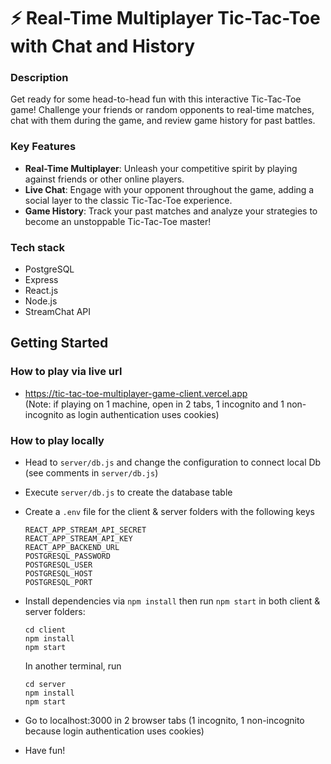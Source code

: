 # ⚡️ Real-Time Multiplayer Tic-Tac-Toe with Chat and History

### Description

Get ready for some head-to-head fun with this interactive Tic-Tac-Toe game! Challenge your friends or random opponents to real-time matches, chat with them during the game, and review game history for past battles.

### Key Features

- **Real-Time Multiplayer**: Unleash your competitive spirit by playing against friends or other online players.
- **Live Chat**: Engage with your opponent throughout the game, adding a social layer to the classic Tic-Tac-Toe experience.
- **Game History**: Track your past matches and analyze your strategies to become an unstoppable Tic-Tac-Toe master!

### Tech stack

- PostgreSQL
- Express
- React.js
- Node.js
- StreamChat API

## Getting Started

### How to play via live url

- https://tic-tac-toe-multiplayer-game-client.vercel.app   
(Note: if playing on 1 machine, open in 2 tabs, 1 incognito and 1 non-incognito as login authentication uses cookies)

### How to play locally

- Head to `server/db.js` and change the configuration to connect local Db (see comments in `server/db.js`)
- Execute `server/db.js` to create the database table
- Create a `.env` file for the client & server folders with the following keys

  ```
  REACT_APP_STREAM_API_SECRET
  REACT_APP_STREAM_API_KEY
  REACT_APP_BACKEND_URL
  POSTGRESQL_PASSWORD
  POSTGRESQL_USER
  POSTGRESQL_HOST
  POSTGRESQL_PORT
  ```

- Install dependencies via `npm install` then run `npm start` in both client & server folders:

  ```
  cd client
  npm install
  npm start
  ```

  In another terminal, run

  ```
  cd server
  npm install
  npm start
  ```

- Go to localhost:3000 in 2 browser tabs (1 incognito, 1 non-incognito because login authentication uses cookies)
- Have fun!
